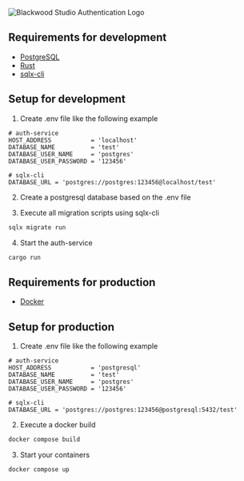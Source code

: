 ![Blackwood Studio Authentication Logo](https://github.com/blackwood-studio/auth-service/assets/74761380/824dd5ce-011a-427f-adcc-e8c35616d52a)

## Requirements for development

- [PostgreSQL](https://www.postgresql.org/download/)
- [Rust](https://www.rust-lang.org/learn/get-started/)
- [sqlx-cli](https://crates.io/crates/sqlx-cli/)

## Setup for development

1. Create .env file like the following example
``` env
# auth-service
HOST_ADDRESS           = 'localhost'
DATABASE_NAME          = 'test'
DATABASE_USER_NAME     = 'postgres'
DATABASE_USER_PASSWORD = '123456'

# sqlx-cli
DATABASE_URL = 'postgres://postgres:123456@localhost/test'
```

2. Create a postgresql database based on the .env file

3. Execute all migration scripts using sqlx-cli

``` bash
sqlx migrate run
```

4. Start the auth-service

``` bash
cargo run
```

## Requirements for production

- [Docker](https://www.docker.com/get-started/)

## Setup for production

1. Create .env file like the following example
``` env
# auth-service
HOST_ADDRESS           = 'postgresql'
DATABASE_NAME          = 'test'
DATABASE_USER_NAME     = 'postgres'
DATABASE_USER_PASSWORD = '123456'

# sqlx-cli
DATABASE_URL = 'postgres://postgres:123456@postgresql:5432/test'
```

2. Execute a docker build

``` bash
docker compose build
```

3. Start your containers

``` bash
docker compose up
```
